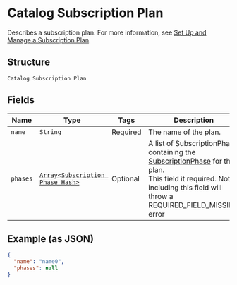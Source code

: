 
# Catalog Subscription Plan

Describes a subscription plan. For more information, see
[Set Up and Manage a Subscription Plan](https://developer.squareup.com/docs/subscriptions-api/setup-plan).

## Structure

`Catalog Subscription Plan`

## Fields

| Name | Type | Tags | Description |
|  --- | --- | --- | --- |
| `name` | `String` | Required | The name of the plan. |
| `phases` | [`Array<Subscription Phase Hash>`](../../doc/models/subscription-phase.md) | Optional | A list of SubscriptionPhase containing the [SubscriptionPhase](../../doc/models/subscription-phase.md) for this plan.<br>This field it required. Not including this field will throw a REQUIRED_FIELD_MISSING error |

## Example (as JSON)

```json
{
  "name": "name0",
  "phases": null
}
```

